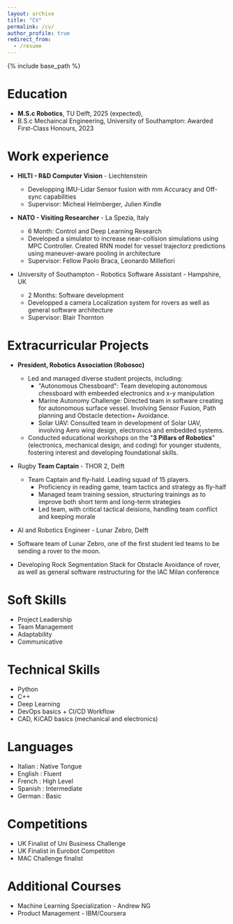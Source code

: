 ```yaml
---
layout: archive
title: "CV"
permalink: /cv/
author_profile: true
redirect_from:
  - /resume
---
```


{% include base_path %}

Education
======

* **M.S.c Robotics**, TU Delft, 2025 (expected), 
* B.S.c Mechaincal Engineering, University of Southampton: Awarded First-Class Honours, 2023

Work experience
======
* **HILTI - R&D Computer Vision** - Liechtenstein
  * Developping IMU-Lidar Sensor fusion with mm Accuracy and Off-sync capabilities
  * Supervisor: Micheal Helmberger, Julien Kindle


* **NATO - Visiting Researcher** - La Spezia, Italy
  * 6 Month: Control and Deep Learning Research
  * Developed a simulator to increase near-collision simulations using MPC Controller. Created RNN model for vessel trajectorz predictions using maneuver-aware pooling in architecture
  * Supervisor: Fellow Paolo Braca, Leonardo Millefiori

* University of Southampton - Robotics Software Assistant - Hampshire, UK
  * 2 Months: Software development
  * Developped a camera Localization system for rovers as well as general software architecture
  * Supervisor: Blair Thornton
  
Extracurricular Projects
======

* **President, Robotics Association (Robosoc)**
    * Led and managed diverse student projects, including:
        * "Autonomous Chessboard": Team developing autonomous chessboard with embeeded electronics and x-y manipulation
        * Marine Autonomy Challenge: Directed team in software creating for autonomous surface vessel. Involving Sensor Fusion, Path planning and Obstacle detection+ Avoidance.
        * Solar UAV: Consulted team in development of Solar UAV, involving Aero wing design, electronics and embedded systems.
    * Conducted educational workshops on the "**3 Pillars of Robotics**" (electronics, mechanical design, and coding) for younger students, fostering interest and developing foundational skills.



* Rugby **Team Captain** - THOR 2, Delft
  * Team Captain and fly-hald. Leading squad of 15 players. 
    * Proficiency in reading game, team tactics and strategy as fly-half
    * Managed team training session, structuring trainings as to improve both short term and long-term strategies
    * Led team, with critical tactical deisions, handling team conflict and keeping morale

* AI and Robotics Engineer - Lunar Zebro, Delft
 * Software team of Lunar Zebro, one of the first student led teams to be sending a rover to the moon.
 * Developing Rock Segmentation Stack for Obstacle Avoidance of rover, as well as general software restructuring for the IAC Milan conference


Soft Skills
======
* Project Leadership
* Team Management
* Adaptability
* Communicative

Technical Skills
======
* Python
* C++
* Deep Learning
* DevOps basics + CI/CD Workflow
* CAD, KiCAD basics (mechanical and electronics)

  
Languages
======
* Italian : Native Tongue
* English : Fluent
* French : High Level
* Spanish : Intermediate
* German : Basic

Competitions
======
* UK Finalist of Uni Business Challenge
* UK Finalist in Eurobot Competiton
* MAC Challenge finalist


Additional Courses
======
* Machine Learning Specialization - Andrew NG
* Product Management - IBM/Coursera